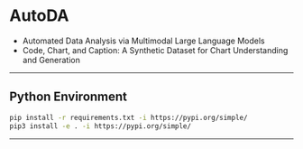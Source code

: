 # AutoDA

* Automated Data Analysis via Multimodal Large Language Models
* Code, Chart, and Caption: A Synthetic Dataset for Chart Understanding and Generation

---

## Python Environment

```bash
pip install -r requirements.txt -i https://pypi.org/simple/
pip3 install -e . -i https://pypi.org/simple/
```

---
